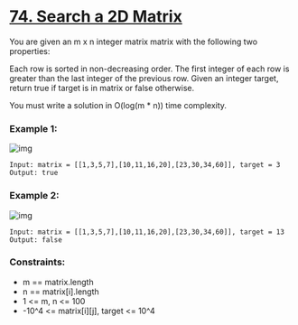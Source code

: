 # [74. Search a 2D Matrix](https://leetcode.com/problems/search-a-2d-matrix/description/)

You are given an m x n integer matrix matrix with the following two properties:

Each row is sorted in non-decreasing order.
The first integer of each row is greater than the last integer of the previous row.
Given an integer target, return true if target is in matrix or false otherwise.

You must write a solution in O(log(m * n)) time complexity.

 

### Example 1:
![img](https://assets.leetcode.com/uploads/2020/10/05/mat.jpg)
```text
Input: matrix = [[1,3,5,7],[10,11,16,20],[23,30,34,60]], target = 3
Output: true
```
### Example 2:
![img](https://assets.leetcode.com/uploads/2020/10/05/mat2.jpg)
```text
Input: matrix = [[1,3,5,7],[10,11,16,20],[23,30,34,60]], target = 13
Output: false
 ```

### Constraints:

* m == matrix.length
* n == matrix[i].length
* 1 <= m, n <= 100
* -10^4 <= matrix[i][j], target <= 10^4
